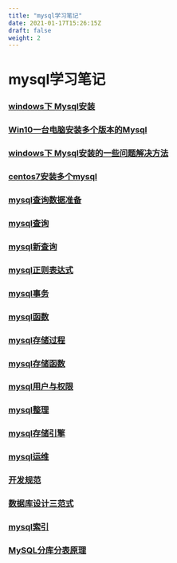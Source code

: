 ```yaml
---
title: "mysql学习笔记"
date: 2021-01-17T15:26:15Z
draft: false
weight: 2
---
```

# mysql学习笔记


### [windows下 Mysql安装](mysql_install)

### [Win10一台电脑安装多个版本的Mysql](mysql_install_more)

### [windows下 Mysql安装的一些问题解决方法](mysql_install_problem)

### [centos7安装多个mysql](mysql_install_centos)

### [mysql查询数据准备](mysql_data)

### [mysql查询](mysql查询)

### [mysql新查询](mysql_select)

### [mysql正则表达式](mysql_regexp)

### [mysql事务](mysql事务)

### [mysql函数](mysql函数)

### [mysql存储过程](mysql_procedure)

### [mysql存储函数](mysql_procedure_function)

### [mysql用户与权限](mysql用户与权限)

### [mysql整理](mysql整理)

### [mysql存储引擎](mysql存储引擎)

### [mysql运维](mysql_operation_maintenance)

### [开发规范](mysql_开发规范)

### [数据库设计三范式](mysql_数据库设计三范式)

### [mysql索引](mysql索引)

### [MySQL分库分表原理](mysql_distinguish)

